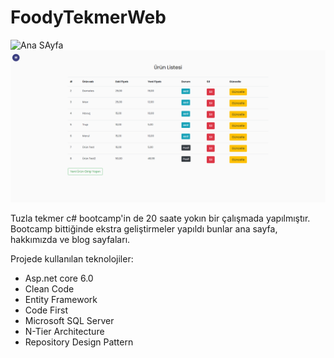 # FoodyTekmerWeb

![Ana SAyfa](https://github.com/MustafaNur/FoodyTekmerWeb/raw/main/Imgs/screencapture-localhost-7092-2024-02-27-22_59_05.png)
![Admin](https://github.com/MustafaNur/FoodyTekmerWeb/blob/main/Imgs/screencapture-localhost-7092-Product-Index-2024-02-27-23_01_22.png)

Tuzla tekmer c# bootcamp'in de 20 saate yokın bir çalışmada yapılmıştır. Bootcamp bittiğinde ekstra geliştirmeler yapıldı bunlar ana sayfa, hakkımızda ve blog sayfaları.

Projede kullanılan teknolojiler:
- Asp.net core 6.0
- Clean Code
- Entity Framework
- Code First
- Microsoft SQL Server
- N-Tier Architecture
- Repository Design Pattern
